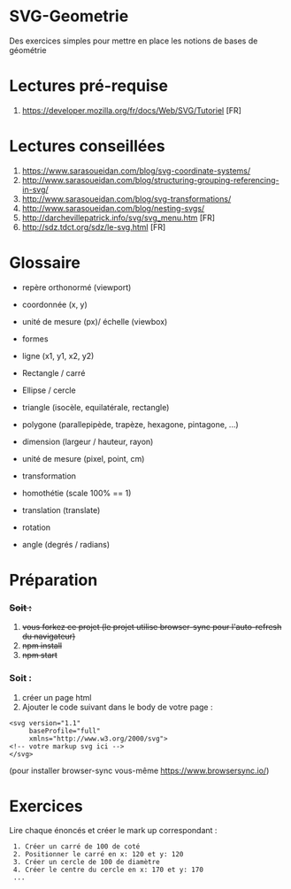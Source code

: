 # SVG-Geometrie
Des exercices simples pour mettre en place les notions de bases de géométrie

# Lectures pré-requise

1. https://developer.mozilla.org/fr/docs/Web/SVG/Tutoriel [FR]

# Lectures conseillées

1. https://www.sarasoueidan.com/blog/svg-coordinate-systems/
2. http://www.sarasoueidan.com/blog/structuring-grouping-referencing-in-svg/
3. http://www.sarasoueidan.com/blog/svg-transformations/
4. http://www.sarasoueidan.com/blog/nesting-svgs/
5. http://darchevillepatrick.info/svg/svg_menu.htm [FR]
6. http://sdz.tdct.org/sdz/le-svg.html [FR]

# Glossaire

* repère orthonormé (viewport)
* coordonnée (x, y)
* unité de mesure (px)/ échelle (viewbox)
* formes
* ligne (x1, y1, x2, y2)
* Rectangle / carré
* Ellipse / cercle
* triangle (isocèle, equilatérale, rectangle)
* polygone (parallepipède, trapèze, hexagone, pintagone, ...)
* dimension (largeur / hauteur, rayon)
* unité de mesure (pixel, point, cm)

* transformation
* homothétie (scale 100% == 1)
* translation (translate)
* rotation
* angle (degrés / radians)

# Préparation

### ~~Soit :~~

1. ~~vous forkez ce projet (le projet utilise browser-sync pour l'auto-refresh du navigateur)~~
2. ~~npm install~~
3. ~~npm start~~

### Soit :

1. créer un page html
2. Ajouter le code suivant dans le body de votre page :

```
<svg version="1.1"
     baseProfile="full"
     xmlns="http://www.w3.org/2000/svg">
<!-- votre markup svg ici -->
</svg>
```

(pour installer browser-sync vous-même https://www.browsersync.io/)

# Exercices

Lire chaque énoncés et créer le mark up correspondant : 

     1. Créer un carré de 100 de coté
     2. Positionner le carré en x: 120 et y: 120
     3. Créer un cercle de 100 de diamètre
     4. Créer le centre du cercle en x: 170 et y: 170
     ...







